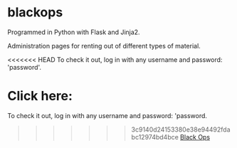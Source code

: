 # blackops

Programmed in Python with Flask and Jinja2.

Administration pages for renting out of different types of material.

<<<<<<< HEAD
To check it out, log in with any username and password: 'password'.

Click here:
=======
To check it out, log in with any username and password: 'password.

>>>>>>> 3c9140d24153380e38e94492fdabc12974bd4bce
[Black Ops](http://www.student.bth.se/~magi16/dbwebb-kurser/oopython/me/kmom10/blackops/app.cgi/ "Black Ops")
